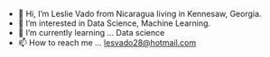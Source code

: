 - 👋 Hi, I’m Leslie Vado from Nicaragua living in Kennesaw, Georgia. 
- 👀 I’m interested in Data Science, Machine Learning.
- 🌱 I’m currently learning ... Data science
- 📫 How to reach me ... lesvado28@hotmail.com

<!---
lvado28/lvado28 is a ✨ special ✨ repository because its `README.md` (this file) appears on your GitHub profile.
You can click the Preview link to take a look at your changes.
--->
